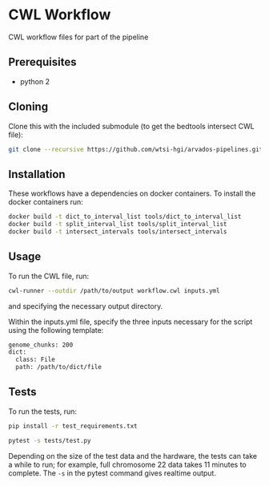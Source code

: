 # CWL Workflow

CWL workflow files for part of the pipeline

## Prerequisites
- python 2

## Cloning

Clone this with the included submodule (to get the bedtools intersect CWL file):

```bash
git clone --recursive https://github.com/wtsi-hgi/arvados-pipelines.git
```

## Installation

These workflows have a dependencies on docker containers. To install the docker containers run:

```bash
docker build -t dict_to_interval_list tools/dict_to_interval_list
docker build -t split_interval_list tools/split_interval_list
docker build -t intersect_intervals tools/intersect_intervals
```

## Usage

To run the CWL file, run:

```bash
cwl-runner --outdir /path/to/output workflow.cwl inputs.yml
```

and specifying the necessary output directory.

Within the inputs.yml file, specify the three inputs necessary for the script using the following template:

```bash
genome_chunks: 200
dict:
  class: File
  path: /path/to/dict/file
```

## Tests

To run the tests, run:
```bash
pip install -r test_requirements.txt

pytest -s tests/test.py
```
Depending on the size of the test data and the hardware, the tests can take a while to run; for example, full chromosome 22 data takes 11 minutes to complete.  The `-s` in the pytest command gives realtime output.
